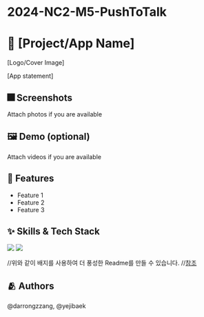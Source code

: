 # 2024-NC2-M5-PushToTalk




# :iphone: [Project/App Name]
[Logo/Cover Image]

[App statement]

## :fireworks: Screenshots

Attach photos if you are available

## :framed_picture: Demo (optional)

Attach videos if you are available


## :pushpin: Features

- Feature 1
- Feature 2
- Feature 3


## :sparkles: Skills & Tech Stack

<img src="https://img.shields.io/badge/Swift-FA7343?style=flat&logo=Swift&logoColor=white"/> <img src="https://img.shields.io/badge/SwiftUI-Black?style=flat&logo=swift&logoColor=black&color=%23096ad9"/>

//위와 같이 배지를 사용하여 더 풍성한 Readme를 만들 수 있습니다.
//[참조](https://shields.io/)


## :people_hugging: Authors

@darrongzzang, @yejibaek
